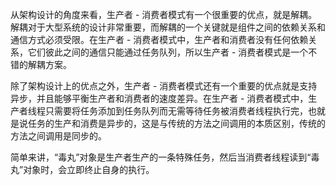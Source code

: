从架构设计的角度来看，生产者 - 消费者模式有一个很重要的优点，就是解耦。解耦对于大型系统的设计非常重要，而解耦的一个关键就是组件之间的依赖关系和通信方式必须受限。在生产者 - 消费者模式中，生产者和消费者没有任何依赖关系，它们彼此之间的通信只能通过任务队列，所以生产者 - 消费者模式是一个不错的解耦方案。

除了架构设计上的优点之外，生产者 - 消费者模式还有一个重要的优点就是支持异步，并且能够平衡生产者和消费者的速度差异。在生产者 - 消费者模式中，生产者线程只需要将任务添加到任务队列而无需等待任务被消费者线程执行完，也就是说任务的生产和消费是异步的，这是与传统的方法之间调用的本质区别，传统的方法之间调用是同步的。

简单来讲，“毒丸”对象是生产者生产的一条特殊任务，然后当消费者线程读到“毒丸”对象时，会立即终止自身的执行。
